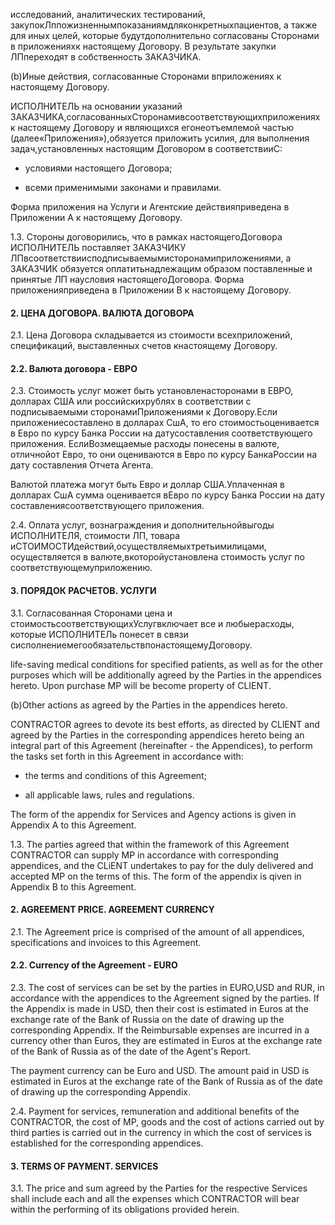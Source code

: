 исследований, аналитических тестирований, закупокЛппожизненнымпоказаниямдляконкретныхпациентов, а также для иных целей, которые будутдополнительно согласованы Сторонами в приложенияхк настоящему Договору. В результате закупки ЛПпереходят в собственность ЗАКАЗЧИКА.

(b)Иные действия, согласованные Сторонами вприложениях к настоящему Договору.



ИСПОЛНИТЕЛЬ на основании указаний ЗАКАЗЧИКА,согласованныхСторонамивсоответствующихприложениях к настоящему Договору и являющихся егонеотъемлемой частью (далее«Приложения»),обязуется приложить усилия, для выполнения задач,установленных настоящим Договором в соответствииC:

- условиями настоящего Договора;

- всеми применимыми законами и правилами.

Форма приложения на Услуги и Агентские действияприведена в Приложении А к настоящему Договору.

1.3. Стороны договорились, что в рамках настоящегоДоговора ИСПОЛНИТЕЛЬ поставляет ЗАКАЗЧИКУ ЛПвсоответствиисподписываемымисторонамиприложениями, а ЗАКАЗЧИК обязуется оплатитьнадлежащим образом поставленные и принятые ЛП наусловия настоящегоДоговора. Форма приложенияприведена в Приложении В к настоящему Договору.

#### 2. ЦЕНА ДОГОВОРА. ВАЛЮТА ДОГОВОРА

2.1. Цена Договора складывается из стоимости всехприложений, спецификаций, выставленных счетов кнастоящему Договору.



#### 2.2. Валюта договора - ЕВРО

2.3. Стоимость услуг может быть установленасторонами в ЕВРО, долларах США или российскихрублях в соответствии с подписываемыми сторонамиПриложениями к Договору.Если приложениесоставлено в долларах СшА, то его стоимостьоценивается в Евро по курсу Банка России на датусоставления соответствующего приложения. ЕслиВозмещаемые расходы понесены в валюте, отличнойот Евро, то они оцениваются в Евро по курсу БанкаРоссии на дату составления Отчета Агента.

Валютой платежа могут быть Евро и доллар США.Уплаченная в долларах СшА сумма оценивается вЕвро по курсу Банка России на дату составлениясоответствующего приложения.



2.4. Оплата услуг, вознаграждения и дополнительнойвыгоды ИСПОЛНИТЕЛЯ, стоимости ЛП, товара иСТОИМОСТИдействий,осуществляемыхтретьимилицами, осуществляется в валюте,вкоторойустановлена стоимость услуг по соответствующемуприложению.



#### 3. ПОРЯДОК РАСЧЕТОВ. УСЛУГИ

3.1. Согласованная Сторонами цена и стоимостьсоответствующихУслугвключает все и любыерасходы, которые ИСПОЛНИТЕЛь понесет в связи сисполнениемегообязательствпонастоящемуДоговору.



life-saving medical conditions for specified patients, as well as for the other purposes which will be additionally agreed by the Parties in the appendices hereto. Upon purchase MP will be become property of CLIENT.



(b)Other actions as agreed by the Parties in the appendices hereto.



CONTRACTOR agrees to devote its best efforts, as directed by CLlENT and agreed by the Parties in the corresponding appendices hereto being an integral part of this Agreement (hereinafter - the Appendices), to perform the tasks set forth in this Agreement in accordance with:

- the terms and conditions of this Agreement;

- all applicable laws, rules and regulations.

The form of the appendix for Services and Agency actions is given in Appendix A to this Agreement.

1.3. The parties agreed that within the framework of this Agreement  CONTRACTOR can supply MP in accordance with corresponding appendices, and the CLiENT undertakes to pay for the duly delivered and accepted MP on the terms of this. The form of the appendix is qiven in Appendix B to this Agreement.



#### 2. AGREEMENT PRICE. AGREEMENT CURRENCY 

2.1. The Agreement price is comprised of the amount of all appendices, specifications and invoices to this Agreement.

#### 2.2. Currency of the Agreement - EURO

2.3. The cost of services can be set by the parties in EURO,USD and RUR, in accordance with the appendices to the Agreement signed by the parties.  If the Appendix is made in USD, then their cost is estimated in Euros at the exchange rate of the Bank of Russia on the date of drawing up the corresponding Appendix. If the Reimbursable expenses are incurred in a currency other than Euros, they are estimated in Euros at the exchange rate of the Bank of Russia as of the date of the Agent's Report.

The payment currency can be Euro and USD. The amount paid in USD is estimated in Euros at the exchange rate of the Bank of Russia as of the date of drawing up the corresponding Appendix.



2.4. Payment for services, remuneration and additional benefits of the CONTRACTOR, the cost of MP, goods and the cost of actions carried out by third parties is carried out in the currency in which the cost of services is established for the corresponding appendices.



#### 3. TERMS OF PAYMENT. SERVICES 

3.1. The price and sum agreed by the Parties for the respective Services shall include each and all the expenses which  CONTRACTOR will bear within the performing of its obligations provided herein.

